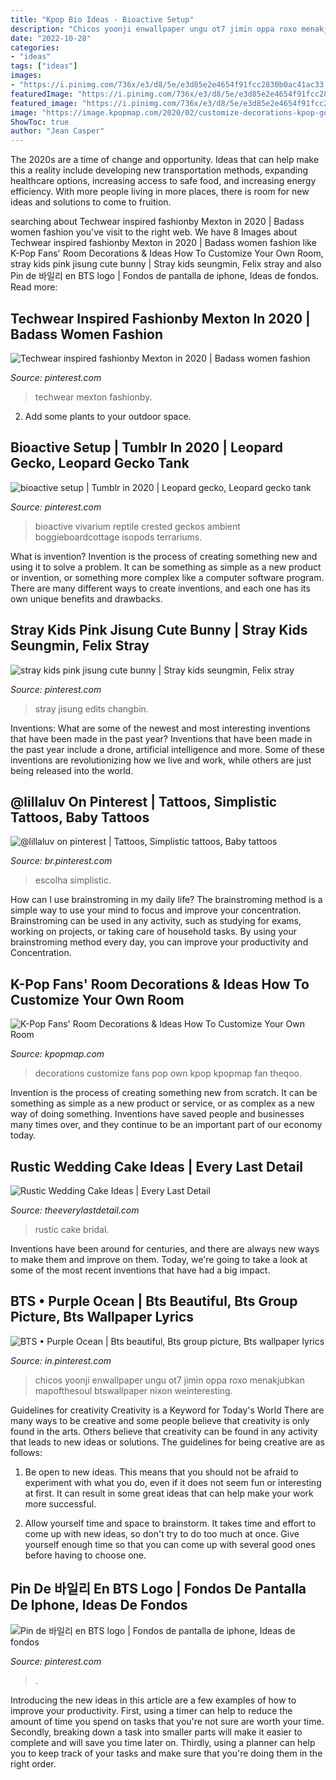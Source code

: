 ```yaml
---
title: "Kpop Bio Ideas - Bioactive Setup"
description: "Chicos yoonji enwallpaper ungu ot7 jimin oppa roxo menakjubkan mapofthesoul btswallpaper nixon weinteresting"
date: "2022-10-28"
categories:
- "ideas"
tags: ["ideas"]
images:
- "https://i.pinimg.com/736x/e3/d8/5e/e3d85e2e4654f91fcc2830b0ac41ac33.jpg"
featuredImage: "https://i.pinimg.com/736x/e3/d8/5e/e3d85e2e4654f91fcc2830b0ac41ac33.jpg"
featured_image: "https://i.pinimg.com/736x/e3/d8/5e/e3d85e2e4654f91fcc2830b0ac41ac33.jpg"
image: "https://image.kpopmap.com/2020/02/customize-decorations-kpop-goods-room-fan-3.png"
ShowToc: true
author: "Jean Casper"
---
```



The 2020s are a time of change and opportunity. Ideas that can help make this a reality include developing new transportation methods, expanding healthcare options, increasing access to safe food, and increasing energy efficiency. With more people living in more places, there is room for new ideas and solutions to come to fruition.

	

		
searching about Techwear inspired fashionby Mexton in 2020 | Badass women fashion you've visit to the right web. We have 8 Images about Techwear inspired fashionby Mexton in 2020 | Badass women fashion like K-Pop Fans&#039; Room Decorations &amp; Ideas How To Customize Your Own Room, stray kids pink jisung cute bunny | Stray kids seungmin, Felix stray and also Pin de 바일리 en BTS logo | Fondos de pantalla de iphone, Ideas de fondos. Read more:
		
    
## Techwear Inspired Fashionby Mexton In 2020 | Badass Women Fashion

<img loading=lazy src="https://i.pinimg.com/736x/3e/d5/90/3ed590acfda7a1c220ceeb2f20bdd2c6.jpg" onerror="this.onerror=null;this.src='https://tse4.mm.bing.net/th?id=OIP.cpz0a8i1GuvR6OtQ8g5KpwHaLH&amp;pid=15.1';" alt="Techwear inspired fashionby Mexton in 2020 | Badass women fashion">

_Source: pinterest.com_

>techwear mexton fashionby. 

	

2. Add some plants to your outdoor space.

    
## Bioactive Setup | Tumblr In 2020 | Leopard Gecko, Leopard Gecko Tank

<img loading=lazy src="https://i.pinimg.com/736x/d9/87/63/d9876333767212e52909647e571e12af.jpg" onerror="this.onerror=null;this.src='https://tse2.mm.bing.net/th?id=OIP.AY2edPDhGo55qqHpk46TFgHaFj&amp;pid=15.1';" alt="bioactive setup | Tumblr in 2020 | Leopard gecko, Leopard gecko tank">

_Source: pinterest.com_

>bioactive vivarium reptile crested geckos ambient boggieboardcottage isopods terrariums. 

	

What is invention?
Invention is the process of creating something new and using it to solve a problem. It can be something as simple as a new product or invention, or something more complex like a computer software program. There are many different ways to create inventions, and each one has its own unique benefits and drawbacks.

    
## Stray Kids Pink Jisung Cute Bunny | Stray Kids Seungmin, Felix Stray

<img loading=lazy src="https://i.pinimg.com/736x/68/db/3b/68db3b8b5d63385d7812b8cbeb2f7d45.jpg" onerror="this.onerror=null;this.src='https://tse3.mm.bing.net/th?id=OIP.m_vRyjyxxJXls3rSBco01wHaNK&amp;pid=15.1';" alt="stray kids pink jisung cute bunny | Stray kids seungmin, Felix stray">

_Source: pinterest.com_

>stray jisung edits changbin. 

	

Inventions: What are some of the newest and most interesting inventions that have been made in the past year?
Inventions that have been made in the past year include a drone, artificial intelligence and more. Some of these inventions are revolutionizing how we live and work, while others are just being released into the world.

    
## @lillaluv On Pinterest | Tattoos, Simplistic Tattoos, Baby Tattoos

<img loading=lazy src="https://i.pinimg.com/736x/e3/d8/5e/e3d85e2e4654f91fcc2830b0ac41ac33.jpg" onerror="this.onerror=null;this.src='https://tse2.mm.bing.net/th?id=OIP.80vLKqQ7mpsBjtkFZ5tVaAHaLH&amp;pid=15.1';" alt="@lillaluv on pinterest | Tattoos, Simplistic tattoos, Baby tattoos">

_Source: br.pinterest.com_

>escolha simplistic. 

	

How can I use brainstroming in my daily life?
The brainstroming method is a simple way to use your mind to focus and improve your concentration. Brainstroming can be used in any activity, such as studying for exams, working on projects, or taking care of household tasks. By using your brainstroming method every day, you can improve your productivity and Concentration.

    
## K-Pop Fans&#039; Room Decorations &amp; Ideas How To Customize Your Own Room

<img loading=lazy src="https://image.kpopmap.com/2020/02/customize-decorations-kpop-goods-room-fan-3.png" onerror="this.onerror=null;this.src='https://tse2.mm.bing.net/th?id=OIP.IdNIIxWiUKcusKSo-LGxHgHaFz&amp;pid=15.1';" alt="K-Pop Fans&#039; Room Decorations &amp; Ideas How To Customize Your Own Room">

_Source: kpopmap.com_

>decorations customize fans pop own kpop kpopmap fan theqoo. 

	

Invention is the process of creating something new from scratch. It can be something as simple as a new product or service, or as complex as a new way of doing something. Inventions have saved people and businesses many times over, and they continue to be an important part of our economy today.

    
## Rustic Wedding Cake Ideas | Every Last Detail

<img loading=lazy src="http://s3-us-east-2.amazonaws.com/eldmedia/wp-content/uploads/2013/05/Rustic-Bridal-Inspiration_0011.jpg" onerror="this.onerror=null;this.src='https://tse4.mm.bing.net/th?id=OIP.iGJ3KDXMJRsQZ1P1SPraEAHaLI&amp;pid=15.1';" alt="Rustic Wedding Cake Ideas | Every Last Detail">

_Source: theeverylastdetail.com_

>rustic cake bridal. 

	

Inventions have been around for centuries, and there are always new ways to make them and improve on them. Today, we're going to take a look at some of the most recent inventions that have had a big impact.

    
## BTS • Purple Ocean | Bts Beautiful, Bts Group Picture, Bts Wallpaper Lyrics

<img loading=lazy src="https://i.pinimg.com/736x/b5/86/fa/b586fab57df542a34f88099659721cca.jpg" onerror="this.onerror=null;this.src='https://tse4.mm.bing.net/th?id=OIP.6EblI7CkjQkDWDEQX1bRtgHaQA&amp;pid=15.1';" alt="BTS • Purple Ocean | Bts beautiful, Bts group picture, Bts wallpaper lyrics">

_Source: in.pinterest.com_

>chicos yoonji enwallpaper ungu ot7 jimin oppa roxo menakjubkan mapofthesoul btswallpaper nixon weinteresting. 

	

Guidelines for creativity
Creativity is a Keyword for Today's World
There are many ways to be creative and some people believe that creativity is only found in the arts. Others believe that creativity can be found in any activity that leads to new ideas or solutions. The guidelines for being creative are as follows:

1. Be open to new ideas. This means that you should not be afraid to experiment with what you do, even if it does not seem fun or interesting at first. It can result in some great ideas that can help make your work more successful.

2. Allow yourself time and space to brainstorm. It takes time and effort to come up with new ideas, so don't try to do too much at once. Give yourself enough time so that you can come up with several good ones before having to choose one.


    
## Pin De 바일리 En BTS Logo | Fondos De Pantalla De Iphone, Ideas De Fondos

<img loading=lazy src="https://i.pinimg.com/736x/ab/ac/fd/abacfd68d7cad7fa85beb1092f3e2185.jpg" onerror="this.onerror=null;this.src='https://tse2.mm.bing.net/th?id=OIP.l6gPTMzra9UtX3QRIjkHuAHaQc&amp;pid=15.1';" alt="Pin de 바일리 en BTS logo | Fondos de pantalla de iphone, Ideas de fondos">

_Source: pinterest.com_

>. 

	

Introducing the new ideas in this article are a few examples of how to improve your productivity. First, using a timer can help to reduce the amount of time you spend on tasks that you're not sure are worth your time. Secondly, breaking down a task into smaller parts will make it easier to complete and will save you time later on. Thirdly, using a planner can help you to keep track of your tasks and make sure that you're doing them in the right order.

